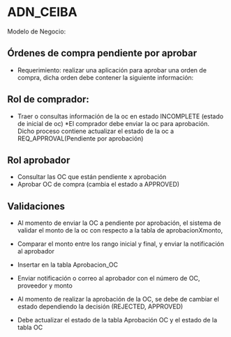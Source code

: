 # ADN_CEIBA

Modelo de Negocio:

## Órdenes de compra  pendiente por aprobar
  
*	Requerimiento: realizar una aplicación para aprobar una orden de compra, dicha orden debe contener la siguiente información:

## Rol de comprador:
 * Traer o consultas información de la oc en estado INCOMPLETE (estado de inicial de oc)
   *El comprador debe enviar la oc para aprobación. Dicho proceso contiene actualizar el estado de la oc a REQ_APPROVAL(Pendiente por aprobación)
  
 ## Rol aprobador
*	Consultar las OC que están pendiente x aprobación
*	Aprobar OC de compra (cambia el estado a APPROVED)

## Validaciones 
* Al momento de enviar la OC a pendiente por aprobación, el sistema de validar el monto de la oc con respecto a la tabla de aprobacionXmonto,
 * Comparar el monto entre los rango inicial y final, y enviar la notificación al aprobador
 * Insertar en la tabla Aprobacion_OC
 * Enviar notificación o correo  al aprobador con  el número de OC, proveedor  y monto

*	Al momento de realizar la aprobación de la OC, se debe de cambiar el estado dependiendo la decisión (REJECTED, APPROVED)
*	Debe actualizar el estado de la tabla Aprobación OC y el estado de la tabla OC
